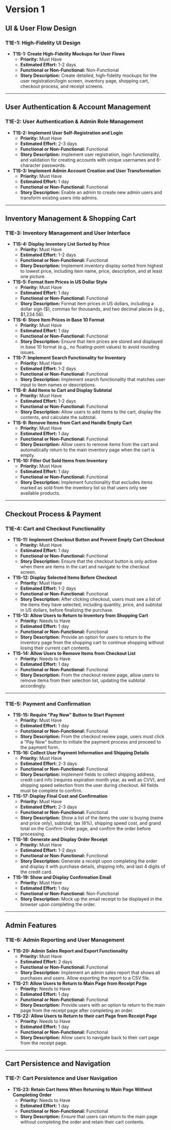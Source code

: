 # **Version 1**

## **UI & User Flow Design**
### **T1E-1: High-Fidelity UI Design**
- **T1S-1: Create High-Fidelity Mockups for User Flows**  
  - **Priority:** Must Have  
  - **Estimated Effort:** 1-2 days  
  - **Functional or Non-Functional:** Non-Functional  
  - **Story Description:** Create detailed, high-fidelity mockups for the user registration/login screen, inventory page, shopping cart, checkout process, and receipt screens.

---

## **User Authentication & Account Management**
### **T1E-2: User Authentication & Admin Role Management**
- **T1S-2: Implement User Self-Registration and Login**  
  - **Priority:** Must Have  
  - **Estimated Effort:** 2-3 days  
  - **Functional or Non-Functional:** Functional  
  - **Story Description:** Implement user registration, login functionality, and validation for creating accounts with unique usernames and 6-character passwords.
- **T1S-3: Implement Admin Account Creation and User Transformation**  
  - **Priority:** Must Have  
  - **Estimated Effort:** 1 day  
  - **Functional or Non-Functional:** Functional  
  - **Story Description:** Enable an admin to create new admin users and transform existing users into admins.

---

## **Inventory Management & Shopping Cart**
### **T1E-3: Inventory Management and User Interface**
- **T1S-4: Display Inventory List Sorted by Price**  
  - **Priority:** Must Have  
  - **Estimated Effort:** 1-2 days  
  - **Functional or Non-Functional:** Functional  
  - **Story Description:** Implement inventory display sorted from highest to lowest price, including item name, price, description, and at least one picture.
- **T1S-5: Format Item Prices in US Dollar Style**  
  - **Priority:** Must Have  
  - **Estimated Effort:** 1 day  
  - **Functional or Non-Functional:** Functional  
  - **Story Description:** Format item prices in US dollars, including a dollar sign ($), commas for thousands, and two decimal places (e.g., $1,234.56).
- **T1S-6: Store Item Prices in Base 10 Format**  
  - **Priority:** Must Have  
  - **Estimated Effort:** 1 day  
  - **Functional or Non-Functional:** Functional  
  - **Story Description:** Ensure that item prices are stored and displayed in base 10 format (e.g., no floating-point values) to avoid rounding issues.
- **T1S-7: Implement Search Functionality for Inventory**  
  - **Priority:** Must Have  
  - **Estimated Effort:** 1-2 days  
  - **Functional or Non-Functional:** Functional  
  - **Story Description:** Implement search functionality that matches user input to item names or descriptions.
- **T1S-8: Add Items to Cart and Display Subtotal**  
  - **Priority:** Must Have  
  - **Estimated Effort:** 1-2 days  
  - **Functional or Non-Functional:** Functional  
  - **Story Description:** Allow users to add items to the cart, display the contents, and calculate the subtotal.
- **T1S-9: Remove Items from Cart and Handle Empty Cart**  
  - **Priority:** Must Have  
  - **Estimated Effort:** 1 day  
  - **Functional or Non-Functional:** Functional  
  - **Story Description:** Allow users to remove items from the cart and automatically return to the main inventory page when the cart is empty.
- **T1S-10: Filter Out Sold Items from Inventory**  
  - **Priority:** Must Have  
  - **Estimated Effort:** 1 day  
  - **Functional or Non-Functional:** Functional  
  - **Story Description:** Implement functionality that excludes items marked as sold from the inventory list so that users only see available products.

---

## **Checkout Process & Payment**
### **T1E-4: Cart and Checkout Functionality**
- **T1S-11: Implement Checkout Button and Prevent Empty Cart Checkout**  
  - **Priority:** Must Have  
  - **Estimated Effort:** 1 day  
  - **Functional or Non-Functional:** Functional  
  - **Story Description:** Ensure that the checkout button is only active when there are items in the cart and navigate to the checkout screen.
- **T1S-12: Display Selected Items Before Checkout**  
  - **Priority:** Must Have  
  - **Estimated Effort:** 1-2 days  
  - **Functional or Non-Functional:** Functional  
  - **Story Description:** After clicking checkout, users must see a list of the items they have selected, including quantity, price, and subtotal in US dollars, before finalizing the purchase.
- **T1S-13: Allow Users to Return to Inventory from Shopping Cart**  
  - **Priority:** Needs to Have  
  - **Estimated Effort:** 1 day  
  - **Functional or Non-Functional:** Functional  
  - **Story Description:** Provide an option for users to return to the inventory page from the shopping cart to continue shopping without losing their current cart contents.
- **T1S-14: Allow Users to Remove Items from Checkout List**  
  - **Priority:** Needs to Have  
  - **Estimated Effort:** 1 day  
  - **Functional or Non-Functional:** Functional  
  - **Story Description:** From the checkout review page, allow users to remove items from their selection list, updating the subtotal accordingly.

---

### **T1E-5: Payment and Confirmation**
- **T1S-15: Require "Pay Now" Button to Start Payment**  
  - **Priority:** Must Have  
  - **Estimated Effort:** 1 day  
  - **Functional or Non-Functional:** Functional  
  - **Story Description:** From the checkout review page, users must click a "Pay Now" button to initiate the payment process and proceed to the payment form.
- **T1S-16: Collect User Payment Information and Shipping Details**  
  - **Priority:** Must Have  
  - **Estimated Effort:** 2-3 days  
  - **Functional or Non-Functional:** Functional  
  - **Story Description:** Implement fields to collect shipping address, credit card info (requires expiration month year, as well as CVV), and shipping speed selection from the user during checkout. All fields must be complete to confirm.
- **T1S-17: Display Final Cost and Confirmation**  
  - **Priority:** Must Have  
  - **Estimated Effort:** 2-3 days  
  - **Functional or Non-Functional:** Functional  
  - **Story Description:** Show a list of the items the user is buying (name and price only), subtotal, tax (6%), shipping speed cost, and grand total on the Confirm Order page, and confirm the order before processing.
- **T1S-18: Generate and Display Order Receipt**  
  - **Priority:** Must Have  
  - **Estimated Effort:** 1-2 days  
  - **Functional or Non-Functional:** Functional  
  - **Story Description:** Generate a receipt upon completing the order and display it with purchase details, shipping info, and last 4 digits of the credit card.
- **T1S-19: Show and Display Confirmation Email**  
  - **Priority:** Must Have  
  - **Estimated Effort:** 1 day  
  - **Functional or Non-Functional:** Non-Functional  
  - **Story Description:** Mock up the email receipt to be displayed in the browser upon completing the order.

---

## **Admin Features**
### **T1E-6: Admin Reporting and User Management**
- **T1S-20: Admin Sales Report and Export Functionality**  
  - **Priority:** Must Have  
  - **Estimated Effort:** 2 days  
  - **Functional or Non-Functional:** Functional  
  - **Story Description:** Implement an admin sales report that shows all purchases and users. Allow exporting the report to a CSV file.
- **T1S-21: Allow Users to Return to Main Page from Receipt Page**  
  - **Priority:** Needs to Have  
  - **Estimated Effort:** 1 day  
  - **Functional or Non-Functional:** Functional  
  - **Story Description:** Provide users with an option to return to the main page from the receipt page after completing an order.
- **T1S-22: Allow Users to Return to their cart Page from Receipt Page**   
  - **Priority:** Needs to Have  
  - **Estimated Effort:** 1 day  
  - **Functional or Non-Functional:** Functional  
  - **Story Description:** Allow users to navigate back to their cart page from the receipt page. 

---

## **Cart Persistence and Navigation**
### **T1E-7: Cart Persistence and User Navigation**
- **T1S-23: Retain Cart Items When Returning to Main Page Without Completing Order**  
  - **Priority:** Needs to Have  
  - **Estimated Effort:** 1 day  
  - **Functional or Non-Functional:** Functional  
  - **Story Description:** Ensure that users can return to the main page without completing the order and retain their cart contents.

